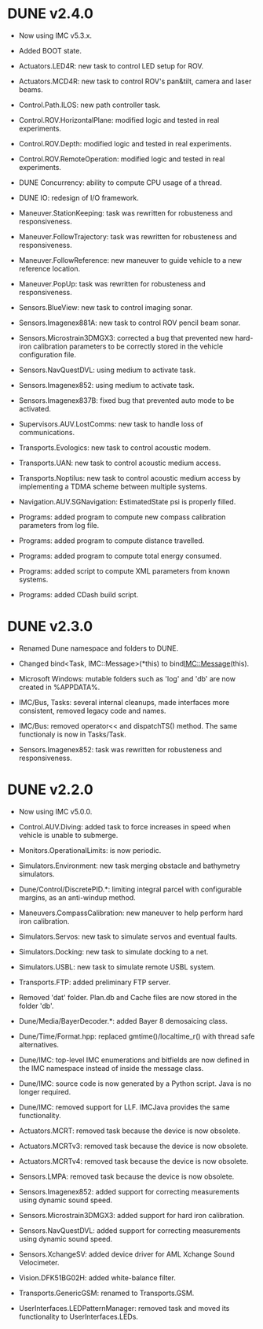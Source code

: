 DUNE v2.4.0
===========

* Now using IMC v5.3.x.

* Added BOOT state.

* Actuators.LED4R: new task to control LED setup for ROV.

* Actuators.MCD4R: new task to control ROV's pan&tilt,
  camera and laser beams.

* Control.Path.ILOS: new path controller task.

* Control.ROV.HorizontalPlane: modified logic and tested
  in real experiments.

* Control.ROV.Depth: modified logic and tested in real experiments.

* Control.ROV.RemoteOperation: modified logic and tested in real
  experiments.

* DUNE Concurrency: ability to compute CPU usage of a thread.

* DUNE IO: redesign of I/O framework.

* Maneuver.StationKeeping: task was rewritten for robusteness and
  responsiveness.

* Maneuver.FollowTrajectory: task was rewritten for robusteness
  and responsiveness.

* Maneuver.FollowReference: new maneuver to guide vehicle to
  a new reference location.

* Maneuver.PopUp: task was rewritten for robusteness and
  responsiveness.

* Sensors.BlueView: new task to control imaging sonar.

* Sensors.Imagenex881A: new task to control ROV pencil beam sonar.

* Sensors.Microstrain3DMGX3: corrected a bug that prevented new
  hard-iron calibration parameters to be correctly stored in
  the vehicle configuration file.

* Sensors.NavQuestDVL: using medium to activate task.

* Sensors.Imagenex852: using medium to activate task.

* Sensors.Imagenex837B: fixed bug that prevented auto
  mode to be activated.

* Supervisors.AUV.LostComms: new task to handle loss of communications.

* Transports.Evologics: new task to control acoustic modem.

* Transports.UAN: new task to control acoustic medium access.

* Transports.Noptilus: new task to control acoustic medium access
  by implementing a TDMA scheme between multiple systems.

* Navigation.AUV.SGNavigation: EstimatedState psi is properly filled.

* Programs: added program to compute new compass calibration parameters
  from log file.

* Programs: added program to compute distance travelled.

* Programs: added program to compute total energy consumed.

* Programs: added script to compute XML parameters from known systems.

* Programs: added CDash build script.

DUNE v2.3.0
===========

* Renamed Dune namespace and folders to DUNE.

* Changed bind<Task, IMC::Message>(*this) to
  bind<IMC::Message>(this).

* Microsoft Windows: mutable folders such as 'log' and 'db' are now
  created in %APPDATA%.

* IMC/Bus, Tasks: several internal cleanups, made interfaces more
  consistent, removed legacy code and names.

* IMC/Bus: removed operator<< and dispatchTS() method. The same
  functionaly is now in Tasks/Task.

* Sensors.Imagenex852: task was rewritten for robusteness and
  responsiveness.

DUNE v2.2.0
===========

* Now using IMC v5.0.0.

* Control.AUV.Diving: added task to force increases in speed when vehicle
  is unable to submerge.

* Monitors.OperationalLimits: is now periodic.

* Simulators.Environment: new task merging obstacle and bathymetry
  simulators.

* Dune/Control/DiscretePID.*: limiting integral parcel with configurable
  margins, as an anti-windup method.

* Maneuvers.CompassCalibration: new maneuver to help perform hard iron
  calibration.

* Simulators.Servos: new task to simulate servos and eventual faults.

* Simulators.Docking: new task to simulate docking to a net.

* Simulators.USBL: new task to simulate remote USBL system.

* Transports.FTP: added preliminary FTP server.

* Removed 'dat' folder. Plan.db and Cache files are now stored in the
  folder 'db'.

* Dune/Media/BayerDecoder.*: added Bayer 8 demosaicing class.

* Dune/Time/Format.hpp: replaced gmtime()/localtime_r() with thread
  safe alternatives.

* Dune/IMC: top-level IMC enumerations and bitfields are now defined
  in the IMC namespace instead of inside the message class.

* Dune/IMC: source code is now generated by a Python script. Java is no
  longer required.

* Dune/IMC: removed support for LLF. IMCJava provides the same
  functionality.

* Actuators.MCRT: removed task because the device is now obsolete.

* Actuators.MCRTv3: removed task because the device is now obsolete.

* Actuators.MCRTv4: removed task because the device is now obsolete.

* Sensors.LMPA: removed task because the device is now obsolete.

* Sensors.Imagenex852: added support for correcting measurements using
  dynamic sound speed.

* Sensors.Microstrain3DMGX3: added support for hard iron calibration.

* Sensors.NavQuestDVL: added support for correcting measurements using
  dynamic sound speed.

* Sensors.XchangeSV: added device driver for AML Xchange Sound
  Velocimeter.

* Vision.DFK51BG02H: added white-balance filter.

* Transports.GenericGSM: renamed to Transports.GSM.

* UserInterfaces.LEDPatternManager: removed task and moved its
  functionality to UserInterfaces.LEDs.
